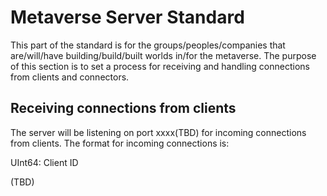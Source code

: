 # Metaverse Server Standard
This part of the standard is for the groups/peoples/companies that are/will/have building/build/built worlds in/for the metaverse.
The purpose of this section is to set a process for receiving and handling connections from clients and connectors.

## Receiving connections from clients
The server will be listening on port xxxx(TBD) for incoming connections from clients.
The format for incoming connections is:

UInt64: Client ID

(TBD)
